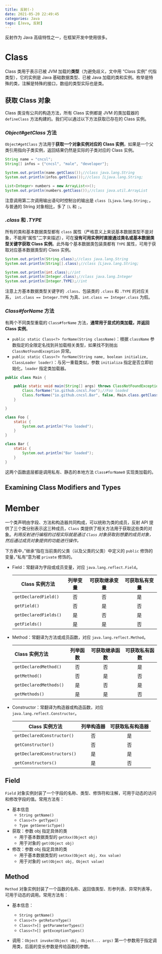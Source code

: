 ```yaml
---
title: 反射(-)
date: 2021-05-20 22:49:45
categories: Java
tags: [Java, 反射]
---
```


反射作为 Java 高级特性之一，在框架开发中使用很多。

<!--more-->

# Class

Class 类用于表示已被 JVM 加载的**类型**（为避免歧义，文中用 “Class 实例” 代指类型），它的实例是 Java 基础数据类型、已被 Java 加载的类和实例。枚举是特殊的类，注解是特殊的接口，数组的类型实际也是类。

## 获取 Class 对象

Class 类没有公共的构造方法，所有 Class 实例都是 JVM 的类加载器的 `defineClass` 方法构建的。我们可以通过以下方法获取已存在的 Class 实例。

### _Object#getClass_ 方法

`Object#getClass` 方法用于**获取一个对象实例对应的 Class 实例**，如果是一个父类引用指向子类实例，返回结果仍然是实际的子类对应的 Class 实例。

```java
String name = "cncsl";
String[] infos = {"cncsl", "male", "developer"};

System.out.println(name.getClass());//class java.lang.String
System.out.println(infos.getClass());//class [Ljava.lang.String;

List<Integer> numbers = new ArrayList<>();
System.out.println(numbers.getClass());//class java.util.ArrayList
```

注意调用第二次调用输出语句时控制台的输出是 `class [Ljava.lang.String;`，与普通的 String 对象相比，多了 `[L` 和 `;`。

### _.class_ 和 _.TYPE_

所有的类和基本数据类型都有 `class` 属性（严格意义上来说基本数据类型不是对象，不能用“属性”二字来描述），可在**没有可用实例时直接通过类名或基本数据类型关键字获取 Class 实例**。此外每个基本数据类包装类都有 `TYPE` 属性，可用于获取对应基本数据类型的 Class 实例。

```java
System.out.println(String.class);//class java.lang.String
System.out.println(String[].class);//class [Ljava.lang.String;

System.out.println(int.class);//int
System.out.println(Integer.class);//class java.lang.Integer
System.out.println(Integer.TYPE);//int
```

注意上方基本数据类型关键字的 `.class`、包装类的 `.class` 和 `.TYPE` 的对应关系， `int.class == Integer.TYPE` 为真、`int.class == Integer.class` 为假。

### _Class#forName_ 方法

有两个不同类型重载的 `Class#forName` 方法，**通常用于显式的类加载，并返回 Class 实例**。

-   `public static Class<?> forName(String className)`：根据 `className` 参数指定的全限定名找到并加载相关类型，如果找不到抛出 `ClassNotFoundException` 异常。
-   `public static Class<?> forName(String name, boolean initialize, ClassLoader loader)`：与另一重载类似，参数 `initializa` 指定是否立即初始化，`loader` 指定类加载器。

```java
public class Main {

    public static void main(String[] args) throws ClassNotFoundException {
        Class.forName("io.github.cncsl.Foo");//Foo loaded
        Class.forName("io.github.cncsl.Bar", false, Main.class.getClassLoader());//无输出
    }

}

class Foo {
    static {
        System.out.println("Foo loaded");
    }
}

class Bar {
    static {
        System.out.println("Bar loaded");
    }
}
```

这两个函数底层都是调用私有、静态的本地方法 `Class#forName0` 实现类加载的。

## Examining Class Modifiers and Types

# Member

一个类声明由字段、方法和构造器共同构成，可以统称为类的成员，反射 API 提供了三个类分别表示这三种成员，`Class` 类提供了相关方法用于获取这些类的对象。_利用反射进行编程的过程实际就是通过 `Class` 对象获取到想要的成员对象，然后通过成员对象提供的功能进行操作。_

下方表中，”继承“指在当前类的父类（以及父类的父类）中定义的 `public` 修饰的变量，”私有“意为被 `private` 修饰的。

-   Field：常翻译为字段或成员变量，对应 `java.lang.reflect.Field`。

    | Class 实例方法        | 列举变量 | 可获取继承变量 | 可获取私有变量 |
    | --------------------- | :------: | :------------: | :------------: |
    | `getDeclaredField()`  |    否    |       否       |       是       |
    | `getField()`          |    否    |       是       |       否       |
    | `getDeclaredFields()` |    是    |       否       |       是       |
    | `getFields()`         |    是    |       是       |       否       |

-   Method：常翻译为方法或成员函数，对应 `java.lang.reflect.Method`。

    | Class 实例方法         | 列举函数 | 可获取继承函数 | 可获取私有函数 |
    | :--------------------- | :------: | :------------: | :------------: |
    | `getDeclaredMethod()`  |    否    |       否       |       是       |
    | `getMethod()`          |    否    |       是       |       否       |
    | `getDeclaredMethods()` |    是    |       否       |       是       |
    | `getMethods()`         |    是    |       是       |       否       |

-   Constructor：常翻译为构造器或构造函数，对应 `java.lang.reflect.Constructor`。

    | Class 实例方法              | 列举构造器 | 可获取私有构造器 |
    | --------------------------- | :--------: | :--------------: |
    | `getDeclaredConstructor()`  |     否     |        是        |
    | `getConstructor()`          |     否     |        否        |
    | `getDeclaredConstructors()` |     是     |        是        |
    | `getConstructors()`         |     是     |        否        |

## Field

`Field` 对象实例封装了一个字段的名称、类型、修饰符和注解，可用于动态的访问和修改字段的值。常用方法有：

-   基本信息
    -   `String getName()`
    -   `Class<?> getType()`
    -   `Type getGenericType()`
-   获取：参数 obj 指定具体的类
    -   用于基本数据类型的 `getXxx(Object obj)`
    -   用于对象的 `get(Object obj)`
-   修改：参数 obj 指定具体的类
    -   用于基本数据类型的 `setXxx(Object obj, Xxx value)`
    -   用于对象的 `set(Object obj, Object value)`

## Method

`Method` 对象实例封装了一个函数的名称、返回值类型、形参列表、异常列表等，可用于动态的调用。常用方法有：

-   基本信息：

    -   `String getName()`
    -   `Class<?> getReturnType()`
    -   `Class<?>[] getParameterTypes()`
    -   `Class<?>[] getExceptionTypes()`

-   调用：`Object invoke(Object obj, Object... args)` 第一个参数用于指定调用类，后面的变长参数是传给函数的参数。
